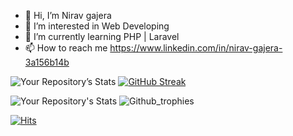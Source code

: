 - 👋 Hi, I’m Nirav gajera
- 👀 I’m interested in Web Developing
- 🌱 I’m currently learning  PHP | Laravel
- 📫 How to reach me https://www.linkedin.com/in/nirav-gajera-3a156b14b

<!---
nirav-gajera/nirav-gajera is a ✨ special ✨ repository because its `README.md` (this file) appears on your GitHub profile.
You can click the Preview link to take a look at your changes.
--->

![Your Repository’s Stats](https://github-readme-stats.vercel.app/api?username=nirav-gajera&show_icons=true&theme=tokyonight) [![GitHub Streak](http://github-readme-streak-stats.herokuapp.com?user=nirav-gajera&theme=tokyonight)](https://git.io/streak-stats)

![Your Repository's Stats](https://github-readme-stats.vercel.app/api/top-langs/?username=nirav-gajera&theme=tokyonight)  ![Github_trophies](https://github-profile-trophy.vercel.app/?username=nirav-gajera&no-frame=true&theme=tokyonight) 

[![Hits](https://hits.sh/github.com/silentsoft/hits.svg)](https://hits.sh/github.com/nirav-gajera)

